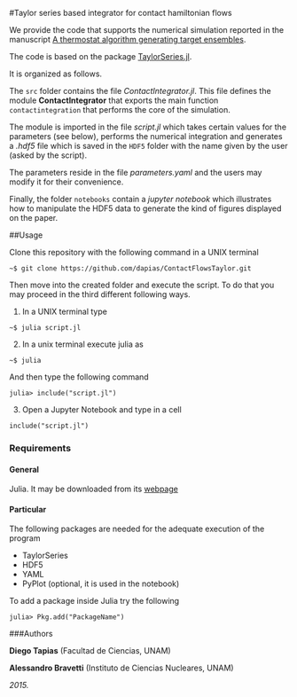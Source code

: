 #Taylor series based integrator for contact hamiltonian flows

We provide the code that supports the numerical simulation reported in the manuscript [A thermostat algorithm generating target ensembles](http://arxiv.org/abs/1510.03942).

The code is based on the package  [TaylorSeries.jl](https://github.com/JuliaDiff/TaylorSeries.jl).

It is organized as follows. 

The ``src`` folder contains the file  *ContactIntegrator.jl*. This file defines the module **ContactIntegrator** that exports the main function ``contactintegration`` that performs the core of the simulation.

The module is imported in the file *script.jl* which takes certain values for the parameters (see below), performs the numerical integration and generates a *.hdf5* file which is saved in the ``HDF5`` folder with the name given by the user (asked by the script).

The parameters reside in the file *parameters.yaml* and the users may modify it for their convenience.

Finally, the folder ``notebooks`` contain a *jupyter notebook* which illustrates how to manipulate the HDF5 data to generate the kind of figures displayed on the paper.

##Usage

Clone this repository with the following command in a UNIX terminal
```
~$ git clone https://github.com/dapias/ContactFlowsTaylor.git 
```

Then move into the created folder and execute the script.  To do that you may proceed in the third different following ways.

1. In a UNIX terminal type

 ```
 ~$ julia script.jl
 ```
2. In a unix terminal execute julia as
 ```
 ~$ julia
 ```
And then type the following command
 ```
 julia> include("script.jl")
 ```

3. Open a Jupyter Notebook and type in a cell
 ```
 include("script.jl")
 ```

### Requirements

#### General
Julia. It may be downloaded from its [webpage](http://julialang.org/downloads/)

#### Particular
The following packages are needed for the adequate execution of the program

- TaylorSeries
- HDF5
- YAML
- PyPlot (optional, it is used in the notebook)

To add a package inside Julia try the following
```
julia> Pkg.add("PackageName")
```
 
###Authors

**Diego Tapias** (Facultad de Ciencias, UNAM)

**Alessandro Bravetti** (Instituto de Ciencias Nucleares, UNAM)

*2015.*







